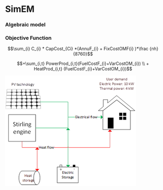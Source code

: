 # SimEM
### Algebraic model
### Objective Function

$$\sum_{i} C_{i} * CapCost_{Ci} *(AnnuF_{i} + FixCostOMF{i} )*\frac {nh}{8760}$$

$$+\sum_{i,t} PowerProd_{i,t}(FuelCostF_{i}+VarCostOM_{i}) \\ + HeatProd_{i,t} (FuelCostF_{i}+VarCostOM_{i})$$

![Alt text](image.png)
